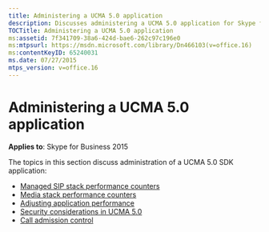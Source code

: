 ```yaml
---
title: Administering a UCMA 5.0 application
description: Discusses administering a UCMA 5.0 application for Skype for Business 2015 including SIP stack performance counters, media stack performance counters.
TOCTitle: Administering a UCMA 5.0 application
ms:assetid: 7f341709-38a6-424d-bae6-262c97c196e0
ms:mtpsurl: https://msdn.microsoft.com/library/Dn466103(v=office.16)
ms:contentKeyID: 65240031
ms.date: 07/27/2015
mtps_version: v=office.16
---
```


# Administering a UCMA 5.0 application

**Applies to**: Skype for Business 2015

The topics in this section discuss administration of a UCMA 5.0 SDK application:

- [Managed SIP stack performance counters](managed-sip-stack-performance-counters.md)
- [Media stack performance counters](media-stack-performance-counters.md)
- [Adjusting application performance](adjusting-application-performance.md)
- [Security considerations in UCMA 5.0](security-considerations-in-ucma-5-0.md)
- [Call admission control](call-admission-control.md)


